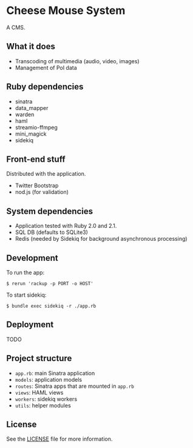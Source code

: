 # Cheese Mouse System

A CMS.

## What it does

- Transcoding of multimedia (audio, video, images)
- Management of PoI data

## Ruby dependencies

- sinatra
- data\_mapper
- warden
- haml
- streamio-ffmpeg
- mini\_magick
- sidekiq

## Front-end stuff

Distributed with the application.

- Twitter Bootstrap
- nod.js (for validation)

## System dependencies

- Application tested with Ruby 2.0 and 2.1.
- SQL DB (defaults to SQLite3)
- Redis (needed by Sidekiq for background asynchronous processing)

## Development

To run the app:

```
$ rerun 'rackup -p PORT -o HOST'
```

To start sidekiq:

```
$ bundle exec sidekiq -r ./app.rb
```

## Deployment

TODO

## Project structure

- `app.rb`: main Sinatra application
- `models`: application models
- `routes`: Sinatra apps that are mounted in `app.rb`
- `views`: HAML views
- `workers`: sidekiq workers
- `utils`: helper modules

## License

See the [LICENSE](/LICENSE) file for more information.
